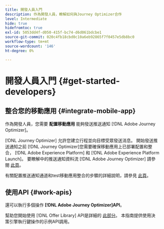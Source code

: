 ```yaml
---
title: 開發人員入門
description: 作為開發人員，瞭解如何與Journey Optimizer合作
level: Intermediate
hide: true
hidefromtoc: true
exl-id: 5053dd4f-d050-415f-bc74-d6d061bdcbe1
source-git-commit: 020c4fb18cbd0c10a6eb92865f7f0457e5db8bc0
workflow-type: tm+mt
source-wordcount: '146'
ht-degree: 0%

---
```


# 開發人員入門 {#get-started-developers}

## 整合您的移動應用 {#integrate-mobile-app}

作為開發人員，您需要 **配置移動應用** 能夠發送推送通知 [!DNL Adobe Journey Optimizer]。

[!DNL Journey Optimizer] 允許您建立行程並向目標受眾發送消息。 開始發送推送通知之前 [!DNL Journey Optimizer]您需要確保移動應用上已部署配置和整合， [!DNL Adobe Experience Platform] 和 [!DNL Adobe Experience Platform Launch]。 要瞭解中的推送通知資料流 [!DNL Adobe Journey Optimizer] 請參閱 [此頁](../../push/push-gs.md)。

有關配置推送通知通道和test移動應用整合的步驟的詳細說明，請參見 [此頁](../../push/push-configuration.md)。

## 使用API {#work-apis}

還可以執行多個操作 **[!DNL Adobe Journey Optimizer]API**。

幫助您開始使用 [!DNL Offer Library] API是詳細的 [此部分](../../offers/api-reference/getting-started.md)。 本指南提供使用決策引擎執行鍵操作的示例API調用。
